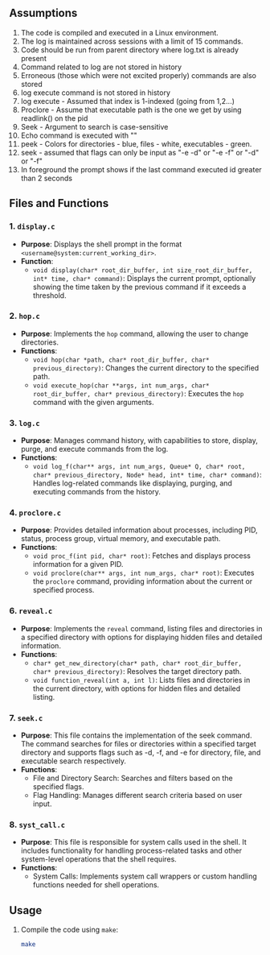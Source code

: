 ## Assumptions

1. The code is compiled and executed in a Linux environment.
2. The log is maintained across sessions with a limit of 15 commands.
3. Code should be run from parent directory where log.txt is already present
4. Command related to log are not stored in history 
5. Erroneous (those which were not excited properly) commands are also stored
6. log execute command is not stored in history
7. log execute <index> - Assumed that index is 1-indexed (going from 1,2...)
8. Proclore - Assume that executable path is the one we get by using readlink() on the pid
9. Seek - Argument to search is case-sensitive
10. Echo command is executed with ""
11. peek - Colors for directories - blue, files - white, executables - green.
12. seek - assumed that flags can only be input as "-e -d" or "-e -f" or "-d" or "-f"
13. In foreground the prompt shows if the last command executed id greater than 2 seconds

## Files and Functions

### 1. `display.c`
- **Purpose**: Displays the shell prompt in the format `<username@system:current_working_dir>`.
- **Function**: 
  - `void display(char* root_dir_buffer, int size_root_dir_buffer, int* time, char* command)`: Displays the current prompt, optionally showing the time taken by the previous command if it exceeds a threshold.

### 2. `hop.c`
- **Purpose**: Implements the `hop` command, allowing the user to change directories.
- **Functions**:
  - `void hop(char *path, char* root_dir_buffer, char* previous_directory)`: Changes the current directory to the specified path.
  - `void execute_hop(char **args, int num_args, char* root_dir_buffer, char* previous_directory)`: Executes the `hop` command with the given arguments.

### 3. `log.c`
- **Purpose**: Manages command history, with capabilities to store, display, purge, and execute commands from the log.
- **Functions**:
  - `void log_f(char** args, int num_args, Queue* Q, char* root, char* previous_directory, Node* head, int* time, char* command)`: Handles log-related commands like displaying, purging, and executing commands from the history.

### 4. `proclore.c`
- **Purpose**: Provides detailed information about processes, including PID, status, process group, virtual memory, and executable path.
- **Functions**:
  - `void proc_f(int pid, char* root)`: Fetches and displays process information for a given PID.
  - `void proclore(char** args, int num_args, char* root)`: Executes the `proclore` command, providing information about the current or specified process.

### 6. `reveal.c`
- **Purpose**: Implements the `reveal` command, listing files and directories in a specified directory with options for displaying hidden files and detailed information.
- **Functions**:
  - `char* get_new_directory(char* path, char* root_dir_buffer, char* previous_directory)`: Resolves the target directory path.
  - `void function_reveal(int a, int l)`: Lists files and directories in the current directory, with options for hidden files and detailed listing.

### 7. `seek.c`
- **Purpose**: This file contains the implementation of the seek command. The command searches for files or directories within a specified target directory and supports flags such as -d, -f, and -e for directory, file, and executable search respectively.
- **Functions**:
  - File and Directory Search: Searches and filters based on the specified flags.
  - Flag Handling: Manages different search criteria based on user input.

### 8. `syst_call.c`
- **Purpose**: This file is responsible for system calls used in the shell. It includes functionality for handling process-related tasks and other system-level operations that the shell requires.
- **Functions**:
  - System Calls: Implements system call wrappers or custom handling functions needed for shell operations.

## Usage
1. Compile the code using `make`:
   ```bash
   make
